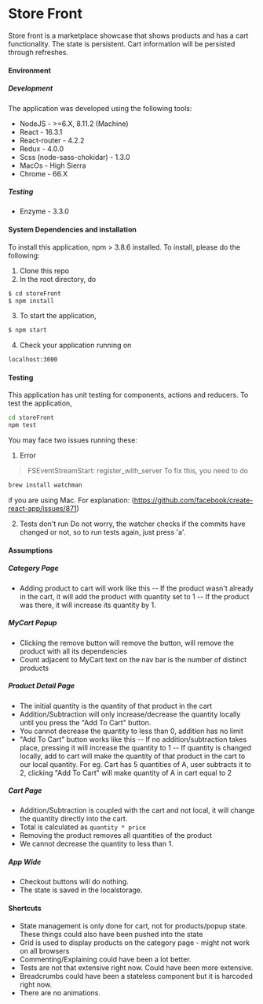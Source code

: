 # Store Front
Store front is a marketplace showcase that shows products and has a cart functionality. The state is persistent. Cart information will be persisted through refreshes.
#### Environment
##### Development
The application was developed using the following tools:
* NodeJS - >=6.X,  8.11.2 (Machine)
* React - 16.3.1
* React-router - 4.2.2
* Redux - 4.0.0 
* Scss (node-sass-chokidar) - 1.3.0
* MacOs - High Sierra
* Chrome - 66.X

##### Testing
* Enzyme - 3.3.0

#### System Dependencies and installation
To install this application, npm > 3.8.6 installed. To install, please do the following:
1. Clone this repo
2. In the root directory, do 
```sh
$ cd storeFront
$ npm install
```
3. To start the application, 
```sh
$ npm start
```
4. Check your application running on
```sh
localhost:3000
```
#### Testing
This application has unit testing for components, actions and reducers. To test the application,
```sh
cd storeFront
npm test
````
You may face two issues running these:
1. Error 
 >FSEventStreamStart: register_with_server
To fix this, you need to do 
```sh
brew install watchman
```
if you are using Mac. For explanation: (https://github.com/facebook/create-react-app/issues/871)

2. Tests don't run
    Do not worry, the watcher checks if the commits have changed or not, so to run tests again, just press 'a'.

#### Assumptions
##### Category Page
- Adding product to cart will work like this
-- If the product wasn't already in the cart, it will add the product with quantity set to 1
-- If the product was there, it will increase its quantity by 1.
##### MyCart Popup  
- Clicking the remove button will remove the button, will remove the product with all its dependencies
- Count adjacent to MyCart text on the nav bar is the number of distinct products

##### Product Detail Page
- The initial quantity is the quantity of that product in the cart
- Addition/Subtraction will only increase/decrease the quantity locally until you press the "Add To Cart" button.
- You cannot decrease the quantity to less than 0, addition has no limit
- "Add To Cart" button works like this
-- If no addition/subtraction takes place, pressing it will increase the quantity to 1
-- If quantity is changed locally, add to cart will make the quantity of that product in the cart to our local quantity. For eg. Cart has 5 quantities of A, user subtracts it to 2, clicking "Add To Cart" will make quantity of A in cart equal to 2

##### Cart Page
- Addition/Subtraction is coupled with the cart and not local, it will change the quantity directly into the cart.
- Total is calculated as ```quantity * price```
- Removing the product removes all quantities of the product
- We cannot decrease the quantity to less than 1. 

##### App Wide
- Checkout buttons will do nothing.
- The state is saved in the localstorage.

#### Shortcuts
- State management is only done for cart, not for products/popup state. These things could also have been pushed into the state
- Grid is used to display products on the category page - might not work on all browsers
- Commenting/Explaining could have been a lot better.
- Tests are not that extensive right now. Could have been more extensive.
- Breadcrumbs could have been a stateless component but it is harcoded right now.
- There are no animations. 